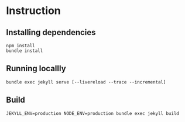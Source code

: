 # Instruction

## Installing dependencies

```shell
npm install
bundle install
```

## Running locallly


```shell
bundle exec jekyll serve [--livereload --trace --incremental]
```

## Build

```shell
JEKYLL_ENV=production NODE_ENV=production bundle exec jekyll build
```
